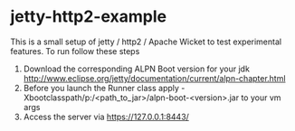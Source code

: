 # jetty-http2-example
This is a small setup of jetty / http2 / Apache Wicket to test experimental features. To run follow these steps

1. Download the corresponding ALPN Boot version for your jdk http://www.eclipse.org/jetty/documentation/current/alpn-chapter.html
2. Before you launch the Runner class apply -Xbootclasspath/p:/&lt;path_to_jar&gt;/alpn-boot-&lt;version&gt;.jar to your vm args
3. Access the server via https://127.0.0.1:8443/
